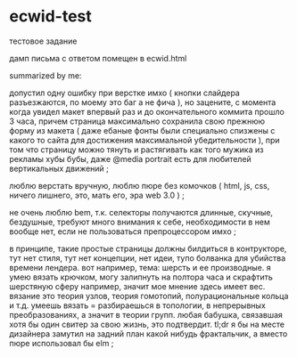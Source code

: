 # ecwid-test
тестовое задание

дамп письма с ответом помещен в ecwid.html



summarized by me:

  допустил одну ошибку при верстке имхо ( кнопки слайдера разъезжаются, по моему это баг а не фича ), но зацените, с момента когда увидел макет впервый раз и до окончательного коммита прошло 3 часа, причем страница максимально сохранила свою прежнюю форму из макета ( даже ебаные фонты были специально спизжены с какого то сайта для достижения максимальной убедительности ), при том что страницу можно тянуть и растягивать как того мужика из рекламы хубы бубы, даже @media portrait есть для любителей вертикальных движений ;
  
  люблю верстать вручную, люблю пюре без комочков ( html, js, css, ничего лишнего, это, мать его, эра web 3.0 ) ;
  
  не очень люблю bem, т.к. селекторы получаются длинные, скучные, бездушные, требуют много внимания к себе, необходимости в нем вообще нет, если не пользоваться препроцессором имхо ;
  
  в принципе, такие простые страницы должны билдиться в контрукторе, тут нет стиля, тут нет концепции, нет идеи, тупо болванка для убийства времени лендера. вот например, тема: шерсть и ее производные. я умею вязать крючком, могу залипнуть на полтора часа и скрафтить шерстяную сферу например, значит мое мнение здесь имеет вес. вязание это теория узлов, теория гомотопий, полурациональные кольца и т.д. умеешь вязать = разбираешься в топологии, в непрерывных преобразованиях, а значит в теории групп. любая бабушка, связавшая хотя бы один свитер за свою жизнь, это подтвердит. tl;dr я бы на месте дизайнера замутил на задний план какой нибудь фрактальчик, а вместо пюре использовал бы elm ;
